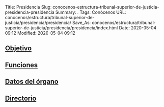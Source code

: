 Title: Presidencia
Slug: conocenos-estructura-tribunal-superior-de-justicia-presidencia-presidencia
Summary: .
Tags: Conócenos
URL: conocenos/estructura/tribunal-superior-de-justicia/presidencia/presidencia/
Save_As: conocenos/estructura/tribunal-superior-de-justicia/presidencia/presidencia/index.html
Date: 2020-05-04 09:12
Modified: 2020-05-04 09:12


## [Objetivo](objetivo/)

## [Funciones](funciones/)

## [Datos del órgano](datos-del-organo/)

## [Directorio](directorio/)



